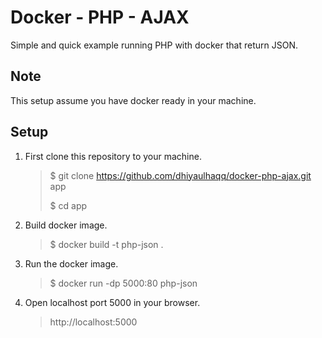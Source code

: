 # Docker - PHP - AJAX

Simple and quick example running PHP with docker that return JSON.

## Note

This setup assume you have docker ready in your machine.

## Setup

1. First clone this repository to your machine.

   > $ git clone https://github.com/dhiyaulhaqq/docker-php-ajax.git app
   >
   > $ cd app
   >


1. Build docker image.

   > $ docker build -t php-json .
   
2. Run the docker image.

   > $ docker run -dp 5000:80 php-json
   
3. Open localhost port 5000 in your browser.

   > http://localhost:5000
